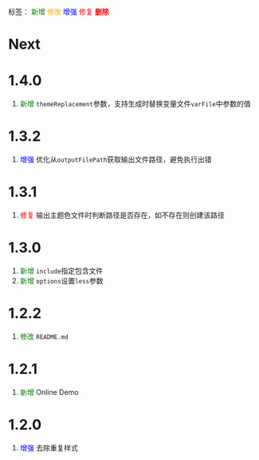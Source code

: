 标签：
<font color=green>新增</font>
<font color=orange>修改</font>
<font color=blue>增强</font>
<font color=red>修复</font>
<font color=red><strong>删除</strong></font>


# Next


# 1.4.0
1. <font color=green>新增</font> `themeReplacement`参数，支持生成时替换变量文件`varFile`中参数的值


# 1.3.2
1. <font color=blue>增强</font> 优化从`outputFilePath`获取输出文件路径，避免执行出错


# 1.3.1
1. <font color=red>修复</font> 输出主题色文件时判断路径是否存在，如不存在则创建该路径


# 1.3.0
1. <font color=green>新增</font> `include`指定包含文件
2. <font color=green>新增</font> `options`设置`less`参数

# 1.2.2
1. <font color=green>修改</font> `README.md`

# 1.2.1
1. <font color=green>新增</font> Online Demo

# 1.2.0
1. <font color=blue>增强</font> 去除重复样式